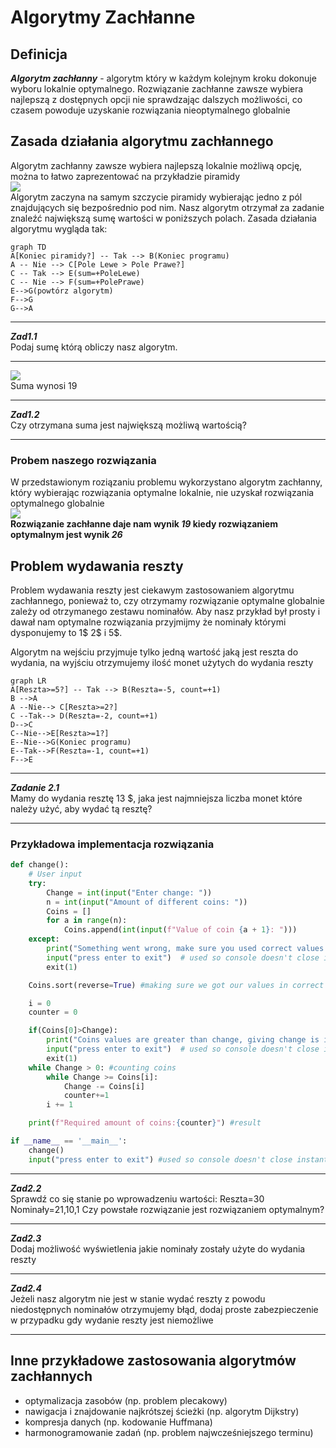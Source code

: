 ﻿# Algorytmy Zachłanne
## Definicja
***Algorytm zachłanny*** - algorytm który w każdym kolejnym kroku dokonuje wyboru lokalnie optymalnego. Rozwiązanie zachłanne zawsze wybiera najlepszą z dostępnych opcji nie sprawdzając dalszych możliwości, co czasem powoduje uzyskanie rozwiązania nieoptymalnego globalnie
## Zasada działania algorytmu zachłannego
Algorytm zachłanny zawsze wybiera najlepszą lokalnie możliwą opcję, można to łatwo zaprezentować na przykładzie piramidy  
![](https://cdn.discordapp.com/attachments/1047076190063697940/1310674267008143480/1004.p1.png?ex=67461408&is=6744c288&hm=16ff1b4f54bb0ea1b17110f1693cc78062400b183d5728dbf971ec71ec52c2e6&)  
Algorytm zaczyna na samym szczycie piramidy wybierając jedno z pól znajdujących się bezpośrednio pod nim. Nasz algorytm otrzymał za zadanie znaleźć największą sumę wartości w poniższych polach. Zasada działania algorytmu wygląda tak:
```mermaid
graph TD
A[Koniec piramidy?] -- Tak --> B(Koniec programu)
A -- Nie --> C[Pole Lewe > Pole Prawe?]
C -- Tak --> E(sum=+PoleLewe)
C -- Nie --> F(sum=+PolePrawe)
E-->G(powtórz algorytm)
F-->G
G-->A
```
***
***Zad1.1***  
Podaj sumę którą obliczy nasz algorytm.
***
![](https://cdn.discordapp.com/attachments/1047076190063697940/1310674468229615658/1004.p6-removebg-preview.png?ex=67461438&is=6744c2b8&hm=700a1364a0eb5a7056577ca54e3e803c267be945678d300850dfefee199b2ef4&)  
Suma wynosi 19
***
***Zad1.2***  
Czy otrzymana suma jest największą możliwą wartością?
***
### Probem naszego rozwiązania
W przedstawionym roziązaniu problemu wykorzystano algorytm zachłanny, który wybierając rozwiązania optymalne lokalnie, nie uzyskał rozwiązania optymalnego globalnie  
![](https://cdn.discordapp.com/attachments/1047076190063697940/1310677103683043328/1004.p7.png?ex=674616ac&is=6744c52c&hm=4ac9b489b79b350f2bc4ec244ce77dd57cbb19d0fe93d531f2de6128f57a269c&)  
**Rozwiązanie zachłanne daje nam wynik *19* kiedy rozwiązaniem optymalnym jest wynik *26***

## Problem wydawania reszty
Problem wydawania reszty jest ciekawym zastosowaniem algorytmu zachłannego, ponieważ to, czy otrzymamy rozwiązanie optymalne globalnie zależy od otrzymanego zestawu nominałów. Aby nasz przykład był prosty i dawał nam optymalne rozwiązania przyjmijmy że nominały którymi dysponujemy to 1$ 2$ i 5$.

Algorytm na wejściu przyjmuje tylko jedną wartość jaką jest reszta do wydania, na wyjściu otrzymujemy ilość monet użytych do wydania reszty
```mermaid
graph LR
A[Reszta>=5?] -- Tak --> B(Reszta=-5, count=+1)
B -->A
A --Nie--> C[Reszta>=2?]
C --Tak--> D(Reszta=-2, count=+1)
D-->C
C--Nie-->E[Reszta>=1?]
E--Nie-->G(Koniec programu)
E--Tak-->F(Reszta=-1, count=+1)
F-->E

```
 ***
***Zadanie 2.1***  
Mamy do wydania resztę 13 $, jaka jest najmniejsza liczba monet które należy użyć, aby wydać tą resztę?
***
### Przykładowa implementacja rozwiązania
```python
def change():
    # User input
    try:
        Change = int(input("Enter change: "))
        n = int(input("Amount of different coins: "))
        Coins = []
        for a in range(n):
            Coins.append(int(input(f"Value of coin {a + 1}: ")))
    except:
        print("Something went wrong, make sure you used correct values and try again")
        input("press enter to exit")  # used so console doesn't close instantly
        exit(1)

    Coins.sort(reverse=True) #making sure we got our values in correct order to avoid issues

    i = 0
    counter = 0

    if(Coins[0]>Change):
        print("Coins values are greater than change, giving change is impossible")
        input("press enter to exit")  # used so console doesn't close instantly
        exit(1)
    while Change > 0: #counting coins
        while Change >= Coins[i]:
            Change -= Coins[i]
            counter+=1
        i += 1

    print(f"Required amount of coins:{counter}") #result

if __name__ == '__main__':
    change()
    input("press enter to exit") #used so console doesn't close instantly
```
***
***Zad2.2***  
Sprawdź co się stanie po wprowadzeniu wartości:
Reszta=30
Nominały=21,10,1
Czy powstałe rozwiązanie jest rozwiązaniem optymalnym?
***
***Zad2.3***  
Dodaj możliwość wyświetlenia jakie nominały zostały użyte do wydania reszty
***
***Zad2.4***  
Jeżeli nasz algorytm nie jest w stanie wydać reszty z powodu niedostępnych nominałów otrzymujemy błąd, dodaj proste zabezpieczenie w przypadku gdy wydanie reszty jest niemożliwe
***
## Inne przykładowe zastosowania algorytmów zachłannych

- optymalizacja zasobów (np. problem plecakowy)  
-   nawigacja i znajdowanie najkrótszej ścieżki (np. algorytm Dijkstry)  
-   kompresja danych (np. kodowanie Huffmana)  
-   harmonogramowanie zadań (np. problem najwcześniejszego terminu)  

